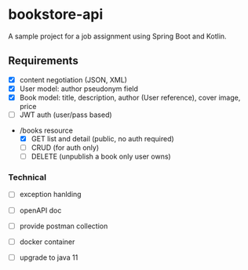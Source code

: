 # bookstore-api

A sample project for a job assignment using Spring Boot and Kotlin.

## Requirements

* [x] content negotiation (JSON, XML)
* [x] User model: author pseudonym field
* [x] Book model: title, description, author (User reference), cover image, price
* [ ] JWT auth (user/pass based)
* /books resource
    * [x] GET list and detail (public, no auth required)
    * [ ] CRUD (for auth only)
    * [ ] DELETE (unpublish a book only user owns)

### Technical

* [ ] exception hanlding
* [ ] openAPI doc
* [ ] provide postman collection
* [ ] docker container
* [ ] upgrade to java 11

